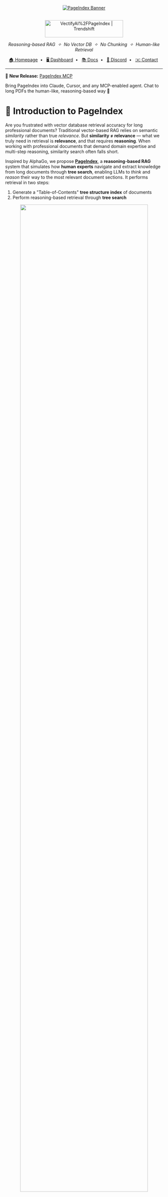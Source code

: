 <div align="center">
  
<a href="https://vectify.ai/pageindex" target="_blank">
  <img src="https://github.com/user-attachments/assets/46201e72-675b-43bc-bfbd-081cc6b65a1d" alt="PageIndex Banner" />
</a>

<br/>
<br/>

<p align="center">
  <a href="https://trendshift.io/repositories/14736" target="_blank"><img src="https://trendshift.io/api/badge/repositories/14736" alt="VectifyAI%2FPageIndex | Trendshift" style="width: 250px; height: 55px;" width="250" height="55"/></a>
</p>

<p align="center"><i>Reasoning-based RAG&nbsp; ✧ &nbsp;No Vector DB&nbsp; ✧ &nbsp;No Chunking&nbsp; ✧ &nbsp;Human-like Retrieval</i></p>

<p align="center">
  <a href="https://vectify.ai">🏠 Homepage</a>&nbsp; • &nbsp;
  <a href="https://dash.pageindex.ai">🖥️ Dashboard</a>&nbsp; • &nbsp;
  <a href="https://docs.pageindex.ai/quickstart">📚 Docs</a>&nbsp; • &nbsp;
  <a href="https://discord.com/invite/VuXuf29EUj">💬 Discord</a>&nbsp; • &nbsp;
  <a href="https://ii2abc2jejf.typeform.com/to/tK3AXl8T">✉️ Contact</a>&nbsp;
</p>
  
</div>

---

🚨 **New Release:** [PageIndex MCP](https://github.com/VectifyAI/pageindex-mcp)

Bring PageIndex into Claude, Cursor, and any MCP-enabled agent. Chat to long PDFs the human-like, reasoning-based way 📖

#  📄 Introduction to PageIndex

Are you frustrated with vector database retrieval accuracy for long professional documents? Traditional vector-based RAG relies on semantic *similarity* rather than true *relevance*. But **similarity ≠ relevance** — what we truly need in retrieval is **relevance**, and that requires **reasoning**. When working with professional documents that demand domain expertise and multi-step reasoning, similarity search often falls short.

Inspired by AlphaGo, we propose **[PageIndex](https://vectify.ai/pageindex)**, a **reasoning-based RAG** system that simulates how **human experts** navigate and extract knowledge from long documents through **tree search**, enabling LLMs to *think* and *reason* their way to the most relevant document sections. It performs retrieval in two steps:

1. Generate a "Table-of-Contents" **tree structure index** of documents
2. Perform reasoning-based retrieval through **tree search**

<div align="center">
    <img src="https://docs.pageindex.ai/images/cookbook/vectorless-rag.png" width="90%">
</div>

### 💡 Features 

Compared to traditional vector-based RAG, PageIndex features:
- **No Vectors Needed**: Uses document structure and LLM reasoning for retrieval.
- **No Chunking Needed**: Documents are organized into natural sections, not artificial chunks.
- **Human-like Retrieval**: Simulates how human experts navigate and extract knowledge from complex documents.
- **Transparent Retrieval Process**: Retrieval based on reasoning — say goodbye to approximate vector search ("vibe retrieval").

PageIndex powers a reasoning-based RAG system that achieved [98.7% accuracy](https://github.com/VectifyAI/Mafin2.5-FinanceBench) on FinanceBench, showing state-of-the-art performance in professional document analysis (see our [blog post](https://vectify.ai/blog/Mafin2.5) for details).

### 🚀 Deployment Options
- 🛠️ Self-host — run locally with this open-source repo
- ☁️ **[Cloud Service](https://dash.pageindex.ai/)** — try instantly with our 🖥️ [Dashboard](https://dash.pageindex.ai/) or 🔌 [API](https://docs.pageindex.ai/quickstart), no setup required

### ⚡ Quick Hands-on

Check out this simple [*Vectorless RAG Notebook*](https://github.com/VectifyAI/PageIndex/blob/main/cookbook/pageindex_RAG_simple.ipynb) — a minimal, hands-on, reasoning-based RAG pipeline using **PageIndex**.
<p align="center">
<a href="https://colab.research.google.com/github/VectifyAI/PageIndex/blob/main/cookbook/pageindex_RAG_simple.ipynb">
    <img src="https://img.shields.io/badge/Open_In_Colab-Vectorless_RAG_With_PageIndex-orange?style=for-the-badge&logo=googlecolab" alt="Open in Colab"/>
  </a>
</p>

---

# 📦 PageIndex Tree Structure
PageIndex can transform lengthy PDF documents into a semantic **tree structure**, similar to a _"table of contents"_ but optimized for use with Large Language Models (LLMs). It's ideal for: financial reports, regulatory filings, academic textbooks, legal or technical manuals, and any document that exceeds LLM context limits.

Here is an example output. See more [example documents](https://github.com/VectifyAI/PageIndex/tree/main/tests/pdfs) and [generated trees](https://github.com/VectifyAI/PageIndex/tree/main/tests/results).

```
...
{
  "title": "Financial Stability",
  "node_id": "0006",
  "start_index": 21,
  "end_index": 22,
  "summary": "The Federal Reserve ...",
  "nodes": [
    {
      "title": "Monitoring Financial Vulnerabilities",
      "node_id": "0007",
      "start_index": 22,
      "end_index": 28,
      "summary": "The Federal Reserve's monitoring ..."
    },
    {
      "title": "Domestic and International Cooperation and Coordination",
      "node_id": "0008",
      "start_index": 28,
      "end_index": 31,
      "summary": "In 2023, the Federal Reserve collaborated ..."
    }
  ]
}
...
```

 You can either generate the PageIndex tree structure with this open-source repo or try our ☁️ **[Cloud Service](https://dash.pageindex.ai/)** — instantly accessible via our 🖥️ [Dashboard](https://dash.pageindex.ai/) or 🔌 [API](https://docs.pageindex.ai/quickstart), with no setup required.

---

# 🚀 Package Usage

You can follow these steps to generate a PageIndex tree from a PDF document.

### 1. Install dependencies

```bash
pip3 install --upgrade -r requirements.txt
```

### 2. Set your OpenAI API key

Create a `.env` file in the root directory and add your API key:

```bash
CHATGPT_API_KEY=your_openai_key_here
```

### 3. Run PageIndex on your PDF

```bash
python3 run_pageindex.py --pdf_path /path/to/your/document.pdf
```

<details>
<summary><strong>Optional parameters</strong></summary>
<br>
You can customize the processing with additional optional arguments:

```
--model                 OpenAI model to use (default: gpt-4o-2024-11-20)
--toc-check-pages       Pages to check for table of contents (default: 20)
--max-pages-per-node    Max pages per node (default: 10)
--max-tokens-per-node   Max tokens per node (default: 20000)
--if-add-node-id        Add node ID (yes/no, default: yes)
--if-add-node-summary   Add node summary (yes/no, default: yes)
--if-add-doc-description Add doc description (yes/no, default: yes)
```
</details>

<details>
<summary><strong>Markdown support</strong></summary>
<br>
We also provide a markdown support for PageIndex. You can use the `-md` flag to generate a tree structure for a markdown file.

```bash
python3 run_pageindex.py --md_path /path/to/your/document.md
```

> Notice: in this function, we use "#" to determine node heading and their levels. For example, "##" is level 2, "###" is level 3, etc. Make sure your markdown file is formatted correctly. If your Markdown file was converted from a PDF or HTML, we don’t recommend using this function, since most existing conversion tools cannot preserve the original hierarchy. Instead, use our [PageIndex OCR](https://pageindex.ai/blog/ocr), which is designed to preserve the original hierarchy, to convert the PDF to a markdown file and then use this function.
</details>

---

# ☁️ Improved Tree Generation with PageIndex OCR

This repo is designed for generating PageIndex tree structure for simple PDFs, but many real-world use cases involve complex PDFs that are hard to parsed by classic python tools. However, extracting high-quality text from PDF documents remains a non-trivial challenge. Most OCR tools only extract page-level content, losing the broader document context and hierarchy.

To address this, we introduced PageIndex OCR — the first long-context OCR model designed to preserve the global structure of documents. PageIndex OCR significantly outperforms other leading OCR tools, such as those from Mistral and Contextual AI, in recognizing true hierarchy and semantic relationships across document pages.

- Experience next-level OCR quality with PageIndex OCR at our [Dashboard](https://dash.pageindex.ai/).
- Integrate seamlessly PageIndex OCR into your stack via our [API](https://docs.pageindex.ai/quickstart).

<p align="center">
  <img src="https://github.com/user-attachments/assets/eb35d8ae-865c-4e60-a33b-ebbd00c41732" width="90%">
</p>

---

# 📈 Case Study: Mafin 2.5 on FinanceBench

[Mafin 2.5](https://vectify.ai/mafin) is a state-of-the-art reasoning-based RAG model designed specifically for financial document analysis. Powered by **PageIndex**, it achieved a market-leading [**98.7% accuracy**](https://vectify.ai/blog/Mafin2.5) on the [FinanceBench](https://arxiv.org/abs/2311.11944) benchmark — significantly outperforming traditional vector-based RAG systems.

PageIndex's hierarchical indexing enabled precise navigation and extraction of relevant content from complex financial reports, such as SEC filings and earnings disclosures.

👉 See the full [benchmark results](https://github.com/VectifyAI/Mafin2.5-FinanceBench) and our [blog post](https://vectify.ai/blog/Mafin2.5) for detailed comparisons and performance metrics.

<div align="center">
  <a href="https://github.com/VectifyAI/Mafin2.5-FinanceBench">
    <img src="https://github.com/user-attachments/assets/571aa074-d803-43c7-80c4-a04254b782a3" width="90%">
  </a>
</div>

---

# 🔎 Learn More about PageIndex

### Resources & Guides

- 📖 Explore our [Tutorials](https://docs.pageindex.ai/doc-search) for practical guides and strategies, including *Document Search* and *Tree Search*.  
- 🧪 Browse the [Cookbook](https://docs.pageindex.ai/cookbook/vectorless-rag-pageindex) for practical recipes and advanced use cases.  
- ⚙️ Refer to the [API Documentation](https://docs.pageindex.ai/quickstart) for integration details and configuration options.

### ⭐ Support Us

Leave a star if you like our project. Thank you!  

<p>
  <img src="https://github.com/user-attachments/assets/eae4ff38-48ae-4a7c-b19f-eab81201d794" width="60%">
</p>

### Connect with Us

[![Twitter](https://img.shields.io/badge/Twitter-000000?style=for-the-badge&logo=x&logoColor=white)](https://x.com/VectifyAI)&nbsp;
[![LinkedIn](https://img.shields.io/badge/LinkedIn-0077B5?style=for-the-badge&logo=linkedin&logoColor=white)](https://www.linkedin.com/company/vectify-ai/)&nbsp;
[![Discord](https://img.shields.io/badge/Discord-5865F2?style=for-the-badge&logo=discord&logoColor=white)](https://discord.com/invite/VuXuf29EUj)&nbsp;
[![Contact Us](https://img.shields.io/badge/Contact_Us-3B82F6?style=for-the-badge&logo=envelope&logoColor=white)](https://ii2abc2jejf.typeform.com/to/tK3AXl8T)

---

© 2025 [Vectify AI](https://vectify.ai)
